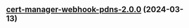 

## [cert-manager-webhook-pdns-2.0.0](https://github.com/cyr-ius/truenas-charts/compare/cert-manager-webhook-pdns-1.9.9...cert-manager-webhook-pdns-2.0.0) (2024-03-13)


